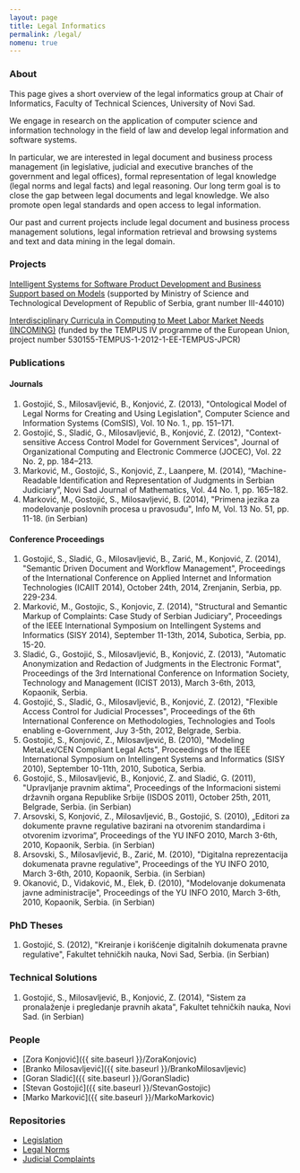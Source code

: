 ```yaml
---
layout: page
title: Legal Informatics
permalink: /legal/
nomenu: true
---
```


### About

This page gives a short overview of the legal informatics group at Chair of Informatics, Faculty of Technical Sciences, University of Novi Sad.

We engage in research on the application of computer science and information technology in the field of law and develop legal information and software systems.

In particular, we are interested in legal document and business process management (in legislative, judicial and executive branches of the government and legal offices), formal representation of legal knowledge (legal norms and legal facts) and legal reasoning. Our long term goal is to close the gap between legal documents and legal knowledge. We also promote open legal standards and open access to legal information.

Our past and current projects include legal document and business process management solutions, legal information retrieval and browsing systems and text and data mining in the legal domain.

### Projects

[Intelligent Systems for Software Product Development and Business Support based on Models](http://mobins.uns.ac.rs/) (supported by Ministry of Science and Technological Development of Republic of Serbia, grant number III-44010)

[Interdisciplinary Curricula in Computing to Meet Labor Market Needs (INCOMING)](http://htk.tlu.ee/incoming/) (funded by the TEMPUS IV programme of the European Union, project number 530155-TEMPUS-1-2012-1-EE-TEMPUS-JPCR)

### Publications

#### Journals

1. Gostojić, S., Milosavljević, B., Konjović, Z. (2013), "Ontological Model of Legal Norms for Creating and Using Legislation", Computer Science and Information Systems (ComSIS), Vol. 10 No. 1., pp. 151–171.
1. Gostojić, S., Sladić, G., Milosavljević, B., Konjović, Z. (2012), "Context-sensitive Access Control Model for Government Services", Journal of Organizational Computing and Electronic Commerce (JOCEC), Vol. 22 No. 2, pp. 184–213.
1. Marković, M., Gostojić, S., Konjović, Z., Laanpere, M. (2014), “Machine-Readable Identification and Representation of Judgments in Serbian Judiciary”, Novi Sad Journal of Mathematics, Vol. 44 No. 1, pp. 165–182.
1. Marković, M., Gostojić, S., Milosavljević, B. (2014), "Primena jezika za modelovanje poslovnih procesa u pravosuđu", Info M, Vol. 13 No. 51, pp. 11-18. (in Serbian)

#### Conference Proceedings

1. Gostojić, S., Sladić, G., Milosavljević, B., Zarić, M., Konjović, Z. (2014), "Semantic Driven Document and Workflow Management", Proceedings of the International Conference on Applied Internet and Information Technologies (ICAIIT 2014), October 24th, 2014, Zrenjanin, Serbia, pp. 229-234.
1. Marković, M., Gostojic, S., Konjovic, Z. (2014), "Structural and Semantic Markup of Complaints: Case Study of Serbian Judiciary", Proceedings of the IEEE International Symposium on Intellingent Systems and Informatics (SISY 2014), September 11-13th, 2014, Subotica, Serbia, pp. 15-20.
1. Sladić, G., Gostojić, S., Milosavljević, B., Konjović, Z. (2013), "Automatic Anonymization and Redaction of Judgments in the Electronic Format", Proceedings of the 3rd International Conference on Information Society, Technology and Management (ICIST 2013), March 3-6th, 2013, Kopaonik, Serbia.
1. Gostojić, S., Sladić, G., Milosavljević, B., Konjović, Z. (2012), "Flexible Access Control for Judicial Processes", Proceedings of the 6th International Conference on Methodologies, Technologies and Tools enabling e-Government, Juy 3-5th, 2012, Belgrade, Serbia.
1. Gostojić, S., Konjović, Z., Milosavljević, B. (2010), "Modeling MetaLex/CEN Compliant Legal Acts", Proceedings of the IEEE International Symposium on Intellingent Systems and Informatics (SISY 2010), September 10-11th, 2010, Subotica, Serbia.
1. Gostojić, S., Milosavljević, B., Konjović, Z. and Sladić, G. (2011), "Upravljanje pravnim aktima", Proceedings of the Informacioni sistemi državnih organa Republike Srbije (ISDOS 2011), October 25th, 2011, Belgrade, Serbia. (in Serbian)
1. Arsovski, S, Konjović, Z., Milosavljević, B., Gostojić, S. (2010), „Editori za dokumente pravne regulative bazirani na otvorenim standardima i otvorenim izvorima“, Proceedings of the YU INFO 2010, March 3-6th, 2010, Kopaonik, Serbia. (in Serbian)
1. Arsovski, S., Milosavljević, B., Zarić, M. (2010), "Digitalna reprezentacija dokumenata pravne regulative", Proceedings of the YU INFO 2010, March 3-6th, 2010, Kopaonik, Serbia. (in Serbian)
1. Okanović, D., Vidaković, M., Elek, Đ. (2010), "Modelovanje dokumenata javne administracije", Proceedings of the YU INFO 2010, March 3-6th, 2010, Kopaonik, Serbia. (in Serbian)

### PhD Theses

1. Gostojić, S. (2012), "Kreiranje i korišćenje digitalnih dokumenata pravne regulative", Fakultet tehničkih nauka, Novi Sad, Serbia. (in Serbian)

### Technical Solutions

1. Gostojić, S., Milosavljević, B., Konjović, Z. (2014), "Sistem za pronalaženje i pregledanje pravnih akata", Fakultet tehničkih nauka, Novi Sad. (in Serbian)

### People

- [Zora Konjović]({{ site.baseurl }}/ZoraKonjovic)
- [Branko Milosavljević]({{ site.baseurl }}/BrankoMilosavljevic)
- [Goran Sladić]({{ site.baseurl }}/GoranSladic)
- [Stevan Gostojić]({{ site.baseurl }}/StevanGostojic)
- [Marko Marković]({{ site.baseurl }}/MarkoMarkovic)

### Repositories

- [Legislation](https://github.com/legal-informatics/legal-acts)
- [Legal Norms](https://github.com/legal-informatics/legal-norms)
- [Judicial Complaints](https://github.com/legal-informatics/judicial-complaints)
